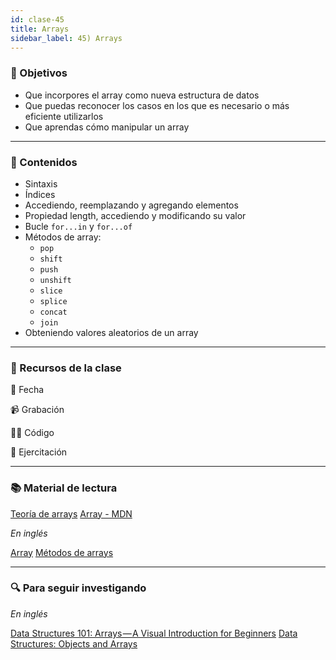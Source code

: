 ```yaml
---
id: clase-45
title: Arrays
sidebar_label: 45) Arrays
---
```


### 🏁 Objetivos

- Que incorpores el array como nueva estructura de datos
- Que puedas reconocer los casos en los que es necesario o más eficiente utilizarlos
- Que aprendas cómo manipular un array

---

### 📝 Contenidos

- Sintaxis
- Índices
- Accediendo, reemplazando y agregando elementos
- Propiedad length, accediendo y modificando su valor
- Bucle `for...in` y `for...of`
- Métodos de array:
  - `pop`
  - `shift`
  - `push`
  - `unshift`
  - `slice`
  - `splice`
  - `concat`
  - `join`
- Obteniendo valores aleatorios de un array

---

### 🚀 Recursos de la clase

📆 Fecha

📹 Grabación

👩‍💻 Código

💪 Ejercitación

---

### 📚 Material de lectura

[Teoría de arrays](https://frontend.adaitw.org/docs/js/js05)
[Array - MDN](https://developer.mozilla.org/es/docs/Web/JavaScript/Referencia/Objetos_globales/Array)

_En inglés_

[Array](https://javascript.info/array)
[Métodos de arrays](https://javascript.info/array-methods)

---

### 🔍 Para seguir investigando

_En inglés_

[Data Structures 101: Arrays — A Visual Introduction for Beginners](https://www.freecodecamp.org/news/data-structures-101-arrays-a-visual-introduction-for-beginners-7f013bcc355a/)
[Data Structures: Objects and Arrays](https://eloquentjavascript.net/04_data.html)
